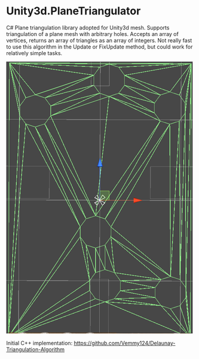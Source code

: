 # Unity3d.PlaneTriangulator
C# Plane triangulation library adopted for Unity3d mesh. Supports triangulation of a plane mesh with arbitrary holes. Accepts an array of vertices, returns an array of triangles as an array of integers.
Not really fast to use this algorithm in the Update or FixUpdate method, but could work for relatively simple tasks.

![Example of triangulation with holes](https://github.com/MaltcevMS/Unity3d.PlaneTriangulator/blob/master/examples/ex1.png)

Initial C++ implementation: https://github.com/Vemmy124/Delaunay-Triangulation-Algorithm
